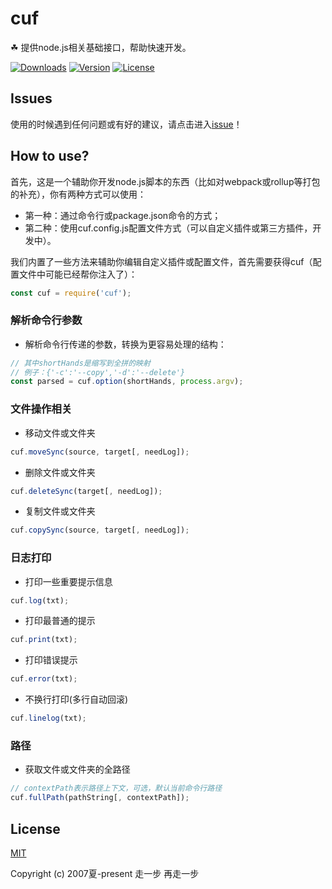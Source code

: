 # cuf
☘ 提供node.js相关基础接口，帮助快速开发。

<a href="https://yelloxing.github.io/npm-downloads/?interval=7&packages=cuf"><img src="https://img.shields.io/npm/dm/cuf.svg" alt="Downloads"></a>
<a href="https://www.npmjs.com/package/cuf"><img src="https://img.shields.io/npm/v/cuf.svg" alt="Version"></a>
<a href="https://github.com/yelloxing/cuf/blob/master/LICENSE"><img src="https://img.shields.io/npm/l/cuf.svg" alt="License"></a>

## Issues
使用的时候遇到任何问题或有好的建议，请点击进入[issue](https://github.com/yelloxing/cuf/issues)！

## How to use?
首先，这是一个辅助你开发node.js脚本的东西（比如对webpack或rollup等打包的补充），你有两种方式可以使用：

- 第一种：通过命令行或package.json命令的方式；
- 第二种：使用cuf.config.js配置文件方式（可以自定义插件或第三方插件，开发中）。

我们内置了一些方法来辅助你编辑自定义插件或配置文件，首先需要获得cuf（配置文件中可能已经帮你注入了）：

```js
const cuf = require('cuf');
```

### 解析命令行参数

- 解析命令行传递的参数，转换为更容易处理的结构： 

```js
// 其中shortHands是缩写到全拼的映射
// 例子：{'-c':'--copy','-d':'--delete'}
const parsed = cuf.option(shortHands, process.argv);
```

### 文件操作相关

- 移动文件或文件夹

```js
cuf.moveSync(source, target[, needLog]);
```

- 删除文件或文件夹

```js
cuf.deleteSync(target[, needLog]);
```

- 复制文件或文件夹

```js
cuf.copySync(source, target[, needLog]);
```

### 日志打印

- 打印一些重要提示信息

```js
cuf.log(txt);
```

- 打印最普通的提示

```js
cuf.print(txt);
```

- 打印错误提示

```js
cuf.error(txt);
```

- 不换行打印(多行自动回滚)

```js
cuf.linelog(txt);
```

### 路径

- 获取文件或文件夹的全路径

```js
// contextPath表示路径上下文，可选，默认当前命令行路径
cuf.fullPath(pathString[, contextPath]);
```

## License

[MIT](https://github.com/yelloxing/cuf/blob/master/LICENSE)

Copyright (c) 2007夏-present 走一步 再走一步
